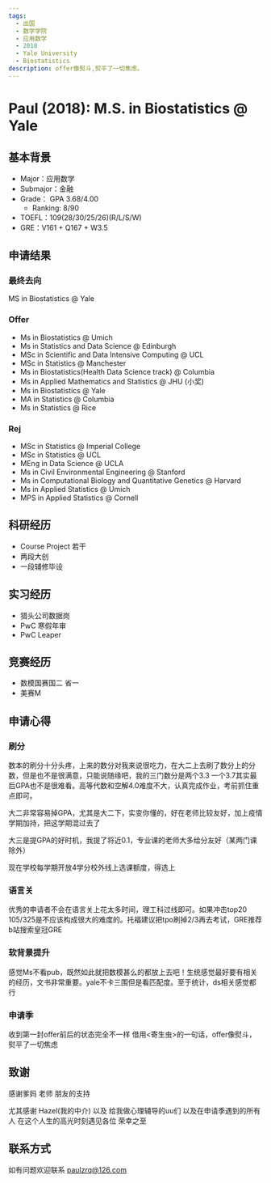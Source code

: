 ```yaml
---
tags:
  - 出国
  - 数学学院
  - 应用数学
  - 2018
  - Yale University
  - Biostatistics
description: offer像熨斗,熨平了一切焦虑。
---
```


# Paul (2018): M.S. in Biostatistics @ Yale

## 基本背景

- Major：应用数学
- Submajor：金融
- Grade： GPA 3.68/4.00
  - Ranking: 8/90
- TOEFL：109(28/30/25/26)(R/L/S/W)
- GRE：V161 + Q167 + W3.5

## 申请结果

### 最终去向

MS in Biostatistics @ Yale

### Offer

- Ms in Biostatistics @ Umich
- Ms in Statistics and Data Science @ Edinburgh
- MSc in Scientific and Data Intensive Computing @ UCL
- MSc in Statistics @ Manchester
- Ms in Biostatistics(Health Data Science track) @ Columbia
- Ms in Applied Mathematics and Statistics @ JHU (小奖)
- Ms in Biostatistics @ Yale
- MA in Statistics @ Columbia
- Ms in Statistics @ Rice

### Rej

- MSc in Statistics @ Imperial College
- MSc in Statistics @ UCL
- MEng in Data Science @ UCLA
- Ms in  Civil Environmental Engineering @ Stanford
- Ms in Computational Biology and Quantitative Genetics @ Harvard
- Ms in Applied Statistics @ Umich
- MPS in Applied Statistics @ Cornell

## 科研经历

- Course Project 若干
- 两段大创
- 一段辅修毕设

## 实习经历

- 猎头公司数据岗
- PwC 寒假年审
- PwC Leaper

## 竞赛经历

- 数模国赛国二 省一
- 美赛M

## 申请心得

### 刷分

数本的刷分十分头疼，上来的数分对我来说很吃力，在大二上去刷了数分上的分数，但是也不是很满意，只能说随缘吧，我的三门数分是两个3.3 一个3.7其实最后GPA也不是很难看。高等代数和空解4.0难度不大，认真完成作业，考前抓住重点即可。

大二非常容易掉GPA，尤其是大二下，实变你懂的，好在老师比较友好，加上疫情学期加持，把这学期混过去了

大三是提GPA的好时机，我提了将近0.1，专业课的老师大多给分友好（某两门课除外）

现在学校每学期开放4学分校外线上选课额度，得选上

### 语言关

优秀的申请者不会在语言关上花太多时间，理工科过线即可。如果冲击top20 105/325是不应该构成很大的难度的。托福建议把tpo刷掉2/3再去考试，GRE推荐b站搜索皇冠GRE

### 软背景提升

感觉Ms不看pub，既然如此就把数模甚么的都放上去吧！生统感觉最好要有相关的经历，文书非常重要。yale不卡三围但是看匹配度。至于统计，ds相关感觉都行

### 申请季

收到第一封offer前后的状态完全不一样 借用<寄生虫>的一句话，offer像熨斗，熨平了一切焦虑

## 致谢

感谢爹妈 老师 朋友的支持

尤其感谢 Hazel(我的中介) 以及 给我做心理辅导的uu们 以及在申请季遇到的所有人 在这个人生的高光时刻遇见各位 荣幸之至

## 联系方式

如有问题欢迎联系 paulzrq@126.com

